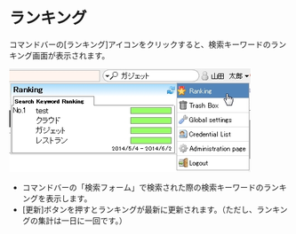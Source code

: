 # ランキング

コマンドバーの[ランキング]アイコンをクリックすると、検索キーワードのランキング画面が表示されます。

![Ranking][Ranking]

* コマンドバーの「検索フォーム」で検索された際の検索キーワードのランキングを表示します。
* [更新]ボタンを押すとランキングが最新に更新されます。（ただし、ランキングの集計は一日に一回です。）

[Ranking]: images/command-bar/ranking.jpg "Ranking"
